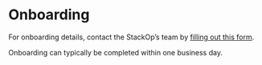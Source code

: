 # Onboarding 

For onboarding details, contact the StackOp’s team by [filling out this form](https://form.gov.sg/#!/62280856ba91100012050933).

Onboarding can typically be completed within one business day.
